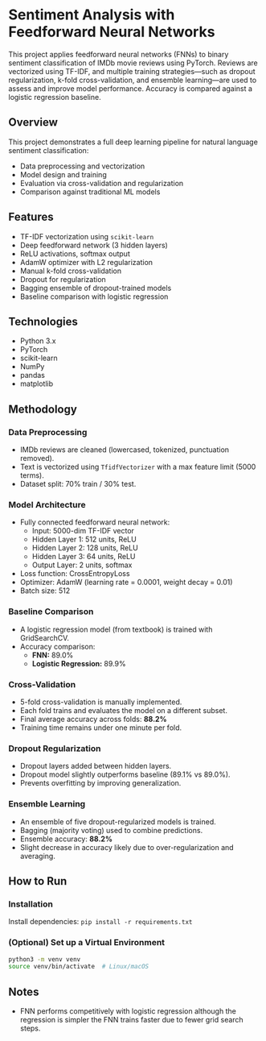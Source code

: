 # Sentiment Analysis with Feedforward Neural Networks

This project applies feedforward neural networks (FNNs) to binary sentiment classification of IMDb movie reviews using PyTorch. Reviews are vectorized using TF-IDF, and multiple training strategies—such as dropout regularization, k-fold cross-validation, and ensemble learning—are used to assess and improve model performance. Accuracy is compared against a logistic regression baseline.

## Overview

This project demonstrates a full deep learning pipeline for natural language sentiment classification:
- Data preprocessing and vectorization
- Model design and training
- Evaluation via cross-validation and regularization
- Comparison against traditional ML models

## Features

- TF-IDF vectorization using `scikit-learn`
- Deep feedforward network (3 hidden layers)
- ReLU activations, softmax output
- AdamW optimizer with L2 regularization
- Manual k-fold cross-validation
- Dropout for regularization
- Bagging ensemble of dropout-trained models
- Baseline comparison with logistic regression

## Technologies

- Python 3.x  
- PyTorch  
- scikit-learn  
- NumPy  
- pandas  
- matplotlib  

## Methodology

### Data Preprocessing
- IMDb reviews are cleaned (lowercased, tokenized, punctuation removed).
- Text is vectorized using `TfidfVectorizer` with a max feature limit (5000 terms).
- Dataset split: 70% train / 30% test.

### Model Architecture
- Fully connected feedforward neural network:
  - Input: 5000-dim TF-IDF vector
  - Hidden Layer 1: 512 units, ReLU
  - Hidden Layer 2: 128 units, ReLU
  - Hidden Layer 3: 64 units, ReLU
  - Output Layer: 2 units, softmax
- Loss function: CrossEntropyLoss
- Optimizer: AdamW (learning rate = 0.0001, weight decay = 0.01)
- Batch size: 512

### Baseline Comparison
- A logistic regression model (from textbook) is trained with GridSearchCV.
- Accuracy comparison:
  - **FNN:** 89.0%
  - **Logistic Regression:** 89.9%

### Cross-Validation
- 5-fold cross-validation is manually implemented.
- Each fold trains and evaluates the model on a different subset.
- Final average accuracy across folds: **88.2%**
- Training time remains under one minute per fold.

### Dropout Regularization
- Dropout layers added between hidden layers.
- Dropout model slightly outperforms baseline (89.1% vs 89.0%).
- Prevents overfitting by improving generalization.

### Ensemble Learning
- An ensemble of five dropout-regularized models is trained.
- Bagging (majority voting) used to combine predictions.
- Ensemble accuracy: **88.2%**
- Slight decrease in accuracy likely due to over-regularization and averaging.

## How to Run

### Installation

Install dependencies:
`pip install -r requirements.txt`

### (Optional) Set up a Virtual Environment
```bash
python3 -m venv venv
source venv/bin/activate  # Linux/macOS
```

## Notes

- FNN performs competitively with logistic regression although the regression is simpler the FNN trains faster due to fewer grid search steps.



